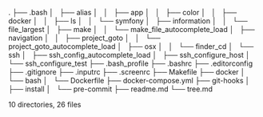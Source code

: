 .
├── .bash
│   ├── alias
│   │   ├── app
│   │   ├── color
│   │   ├── docker
│   │   ├── ls
│   │   └── symfony
│   ├── information
│   │   └── file_largest
│   ├── make
│   │   └── make_file_autocomplete_load
│   ├── navigation
│   │   ├── project_goto
│   │   └── project_goto_autocomplete_load
│   ├── osx
│   │   └── finder_cd
│   └── ssh
│       ├── ssh_config_autocomplete_load
│       ├── ssh_configure_host
│       └── ssh_configure_test
├── .bash_profile
├── .bashrc
├── .editorconfig
├── .gitignore
├── .inputrc
├── .screenrc
├── Makefile
├── docker
│   └── bash
│       └── Dockerfile
├── docker-compose.yml
├── git-hooks
│   ├── install
│   └── pre-commit
├── readme.md
└── tree.md

10 directories, 26 files
